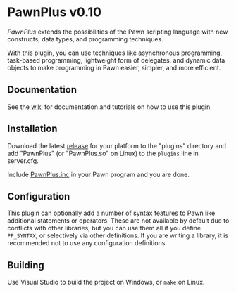 PawnPlus v0.10
==========

_PawnPlus_ extends the possibilities of the Pawn scripting language with new constructs, data types, and programming techniques.

With this plugin, you can use techniques like asynchronous programming, task-based programming, lightweight form of delegates, and dynamic data objects to make programming in Pawn easier, simpler, and more efficient.

## Documentation
See the [wiki](//github.com/IllidanS4/PawnPlus/wiki) for documentation and tutorials on how to use this plugin.

## Installation
Download the latest [release](//github.com/IllidanS4/PawnPlus/releases/latest) for your platform to the "plugins" directory and add "PawnPlus" (or "PawnPlus.so" on Linux) to the `plugins` line in server.cfg.

Include [PawnPlus.inc](pawno/include/PawnPlus.inc) in your Pawn program and you are done.

## Configuration
This plugin can optionally add a number of syntax features to Pawn like additional statements or operators. These are not available by default due to conflicts with other libraries, but you can use them all if you define `PP_SYNTAX`, or selectively via other definitions. If you are writing a library, it is recommended not to use any configuration definitions.

## Building
Use Visual Studio to build the project on Windows, or `make` on Linux.

